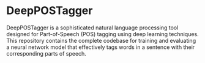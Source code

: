 # DeepPOSTagger
DeepPOSTagger is a sophisticated natural language processing tool designed for Part-of-Speech (POS) tagging using deep learning techniques. This repository contains the complete codebase for training and evaluating a neural network model that effectively tags words in a sentence with their corresponding parts of speech.
